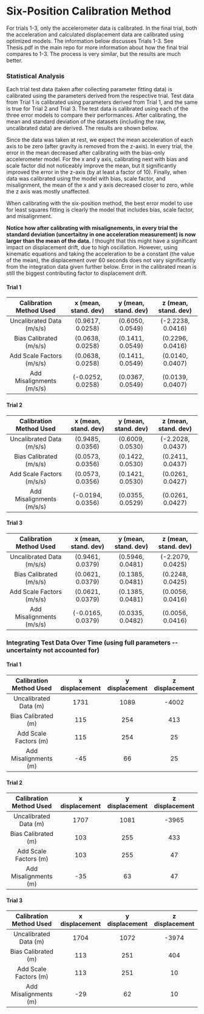 # Six-Position Calibration Method

For trials 1-3, only the accelerometer data is calibrated. In the final trial, both the acceleration and calculated displacement data are calibrated using optimized models. The information below discusses Trials 1-3. See Thesis.pdf in the main repo for more information about how the final trial compares to 1-3. The process is very similar, but the results are much better.

### Statistical Analysis
Each trial test data (taken after collecting parameter fitting data) is calibrated using the parameters derived from the respective trial. Test data from Trial 1 is calibrated using parameters derived from Trial 1, and the same is true for Trial 2 and Trial 3. The test data is calibrated using each of the three error models to compare their performances. After calibrating, the mean and standard deviation of the datasets (including the raw, uncalibrated data) are derived. The results are shown below. 

Since the data was taken at rest, we expect the mean acceleration of each axis to be zero (after gravity is removed from the z-axis). In every trial, the error in the mean decreased after calibrating with the bias-only accelerometer model. For the x and y axis, calibrating next with bias and scale factor did not noticeably improve the mean, but it significantly improved the error in the z-axis (by at least a factor of 10). Finally, when data was calibrated using the model with bias, scale factor, and misalignment, the mean of the x and y axis decreased closer to zero, while the z axis was mostly unaffected. 

When calibrating with the six-position method, the best error model to use for least squares fitting is clearly the model that includes bias, scale factor, and misalignment. 

**Notice how after calibrating with misalignements, in every trial the standard deviation (uncertaitny in one acceleration measurement) is now larger than the mean of the data.** I thought that this might have a significant impact on displacement drift, due to high oscillation. However, using kinematic equations and taking the acceleration to be a constant (the value of the mean), the displacement over 60 seconds does not vary significantly from the integration data given further below. Error in the calibrated mean is still the biggest contributing factor to displacement drift. 

#### Trial 1
|    Calibration Method Used     | x (mean, stand. dev) | y (mean, stand. dev) | z (mean, stand. dev) |
| :---------------------------:  | :-----------------:  | :-----------------:  | :------------------: |
| Uncalibrated Data   (m/s/s)    |  (0.9617, 0.0258)    |  (0.6050, 0.0549)    |  (-2.2238, 0.0416)   |     
| Bias Calibrated     (m/s/s)    |  (0.0638, 0.0258)    |  (0.1411, 0.0549)    |   (0.2296, 0.0416)   |  
| Add Scale Factors   (m/s/s)    |  (0.0638, 0.0258)    |  (0.1411, 0.0549)    |   (0.0140, 0.0407)   |  
| Add Misalignments   (m/s/s)    | (-0.0252, 0.0258)    |  (0.0367, 0.0549)    |   (0.0139, 0.0407)   | 
  
#### Trial 2
|    Calibration Method Used     | x (mean, stand. dev) | y (mean, stand. dev) | z (mean, stand. dev) |
| :---------------------------:  | :-----------------:  | :-----------------:  | :------------------: |
| Uncalibrated Data (m/s/s)      |  (0.9485, 0.0356)    |  (0.6009, 0.0530)    |  (-2.2028, 0.0437)   |
| Bias Calibrated   (m/s/s)      |  (0.0573, 0.0356)    |  (0.1422, 0.0530)    |   (0.2411, 0.0437)   |
| Add Scale Factors (m/s/s)      |  (0.0573, 0.0356)    |  (0.1421, 0.0530)    |   (0.0261, 0.0427)   |
| Add Misalignments (m/s/s)      | (-0.0194, 0.0356)    |  (0.0355, 0.0529)    |   (0.0261, 0.0427)   |

#### Trial 3
|    Calibration Method Used     | x (mean, stand. dev) | y (mean, stand. dev) | z (mean, stand. dev) |
| :---------------------------:  | :-----------------:  | :-----------------:  | :------------------: |
| Uncalibrated Data (m/s/s)      |  (0.9461, 0.0379)    |  (0.5946, 0.0481)    |  (-2.2079, 0.0425)   |
| Bias Calibrated   (m/s/s)      |  (0.0621, 0.0379)    |  (0.1385, 0.0481)    |   (0.2248, 0.0425)   |
| Add Scale Factors (m/s/s)      |  (0.0621, 0.0379)    |  (0.1385, 0.0481)    |   (0.0056, 0.0416)   |
| Add Misalignments (m/s/s)      | (-0.0165, 0.0379)    |  (0.0335, 0.0482)    |   (0.0056, 0.0416)   |


### Integrating Test Data Over Time (using full parameters -- uncertainty not accounted for)

#### Trial 1
|    Calibration Method Used     | x displacement | y displacement | z displacement |
| :---------------------------:  | :-----------:  | :-----------:  | :------------: |
| Uncalibrated Data (m)          |  1731          | 1089           | -4002          |
| Bias Calibrated (m)            |   115          |  254           |   413          |
| Add Scale Factors (m)          |   115          |  254           |    25          |
| Add Misalignments (m)          |   -45          |   66           |    25          |

#### Trial 2
|    Calibration Method Used     | x displacement | y displacement | z displacement |
| :---------------------------:  | :-----------:  | :-----------:  | :------------: |
| Uncalibrated Data (m)          |  1707          | 1081           | -3965          |
| Bias Calibrated (m)            |   103          |  255           |   433          |
| Add Scale Factors (m)          |   103          |  255           |    47          |
| Add Misalignments (m)          |   -35          |   63           |    47          |

#### Trial 3
|    Calibration Method Used     | x displacement | y displacement | z displacement |
| :---------------------------:  | :-----------:  | :-----------:  | :------------: |
| Uncalibrated Data (m)          |  1704          | 1072           | -3974          |
| Bias Calibrated (m)            |   113          |  251           |   404          |
| Add Scale Factors (m)          |   113          |  251           |    10          |
| Add Misalignments (m)          |   -29          |   62           |    10          |


